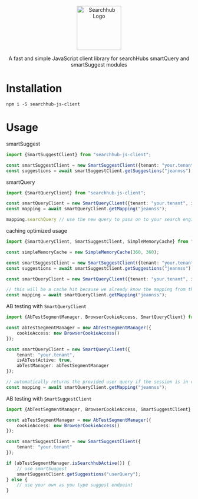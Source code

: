<p align="center">
  <a href="https://www.searchhub.io/" target="blank"><img src="https://avatars.githubusercontent.com/u/29304684?v=4" width="120" alt="Searchhub Logo" /></a>
</p>

<p align="center">A fast and simple JavaScript client library for searchHubs smartQuery and smartSuggest modules</p>

# Installation

`npm i -S searchhub-js-client`

# Usage

smartSuggest

```typescript
import {SmartSuggestClient} from "searchhub-js-client";

const smartSuggestClient = new SmartSuggestClient({tenant: "your.tenant"});
const suggestions = await smartSuggestClient.getSuggestions("jeannss");
```

smartQuery

```typescript
import {SmartQueryClient} from "searchhub-js-client";

const smartQueryClient = new SmartQueryClient({tenant: "your.tenant", isAbTestActive: false});
const mapping = await smartQueryClient.getMapping("jeannss");

mapping.searchQuery // use the new query to pass on to your search engine
```

caching optimized usage

```typescript
import {SmartQueryClient, SmartSuggestClient, SimpleMemoryCache} from "searchhub-js-client";

const simpleMemoryCache = new SimpleMemoryCache(360, 360);

const smartSuggestClient = new SmartSuggestClient({tenant: "your.tenant"}, simpleMemoryCache);
const suggestions = await smartSuggestClient.getSuggestions("jeannss");

const smartQueryClient = new SmartQueryClient({tenant: "your.tenant", isAbTestActive: false}, simpleMemoryCache);

// this will be a cache hit because we already know the mapping from the smartSuggest endpoint
const mapping = await smartQueryClient.getMapping("jeannss");
```

AB testing with `SmartQueryClient`
```typescript
import {AbTestSegmentManager, BrowserCookieAccess, SmartQueryClient} from "searchhub-js-client";

const abTestSegmentManager = new AbTestSegmentManager({
    cookieAccess: new BrowserCookieAccess()
});

const smartQueryClient = new SmartQueryClient({
    tenant: "your.tenant",
    isAbTestActive: true,
    abTestManager: abTestSegmentManager
});

// automatically returns the provided user query if the session is in control segment or retrieves the new query from searchHub endpoint if the session is assigned to the searchHub segment
const mapping = await smartQueryClient.getMapping("jeannss");
```

AB testing with `SmartSuggestClient`
```typescript
import {AbTestSegmentManager, BrowserCookieAccess, SmartSuggestClient} from "searchhub-js-client";

const abTestSegmentManager = new AbTestSegmentManager({
    cookieAccess: new BrowserCookieAccess()
});

const smartSuggestClient = new SmartSuggestClient({
    tenant: "your.tenant"
});

if (abTestSegmentManager.isSearchhubActive()) {
    // use smartSuggest
    smartSuggestClient.getSuggestions("userQuery");
} else {
    // use your own as you type suggest endpoint 
}
```
